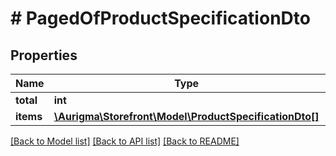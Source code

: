 # # PagedOfProductSpecificationDto

## Properties

Name | Type | Description | Notes
------------ | ------------- | ------------- | -------------
**total** | **int** | Items count | [optional]
**items** | [**\Aurigma\Storefront\Model\ProductSpecificationDto[]**](ProductSpecificationDto.md) | Items list | [optional]

[[Back to Model list]](../../README.md#models) [[Back to API list]](../../README.md#endpoints) [[Back to README]](../../README.md)
